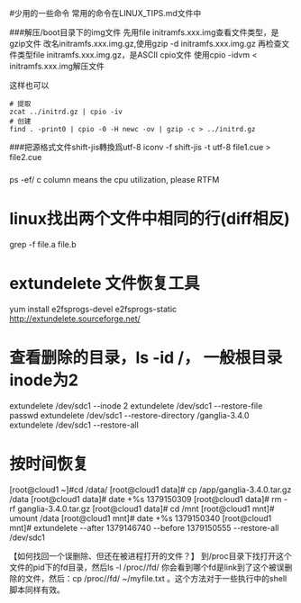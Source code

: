 #少用的一些命令
常用的命令在LINUX_TIPS.md文件中

###解压/boot目录下的img文件
先用file initramfs.xxx.img查看文件类型，是gzip文件
改名initramfs.xxx.img.gz,使用gzip -d initramfs.xxx.img.gz
再检查文件类型file initramfs.xxx.img.gz，是ASCII cpio文件
使用cpio -idvm < initramfs.xxx.img解压文件

这样也可以
```
# 提取
zcat ../initrd.gz | cpio -iv
# 创建
find . -print0 | cpio -0 -H newc -ov | gzip -c > ../initrd.gz
```

###把源格式文件shift-jis轉換爲utf-8
iconv -f shift-jis -t utf-8 file1.cue >  file2.cue


###
ps -ef/ c column means the cpu utilization, please RTFM

# linux找出两个文件中相同的行(diff相反)
grep -f file.a file.b

# extundelete 文件恢复工具
yum install e2fsprogs-devel e2fsprogs-static
http://extundelete.sourceforge.net/
# 查看删除的目录，ls -id /， 一般根目录inode为2
extundelete  /dev/sdc1  --inode 2
extundelete  /dev/sdc1  --restore-file passwd 
extundelete  /dev/sdc1  --restore-directory /ganglia-3.4.0
extundelete  /dev/sdc1  --restore-all
# 按时间恢复
[root@cloud1 ~]#cd /data/
[root@cloud1 data]# cp /app/ganglia-3.4.0.tar.gz  /data
[root@cloud1 data]# date +%s
1379150309
[root@cloud1 data]# rm -rf ganglia-3.4.0.tar.gz
[root@cloud1 data]# cd /mnt
[root@cloud1 mnt]# umount /data
[root@cloud1 mnt]# date +%s
1379150340
[root@cloud1 mnt]# extundelete  --after 1379146740 --before 1379150555 --restore-all /dev/sdc1

【如何找回一个误删除、但还在被进程打开的文件？】 到/proc目录下找打开这个文件的pid下的fd目录，然后ls -l /proc/<pid>/fd/ 你会看到哪个fd是link到了这个被误删除的文件，然后：cp /proc/<pid>/fd/<fd> ~/myfile.txt 。这个方法对于一些执行中的shell脚本同样有效。
